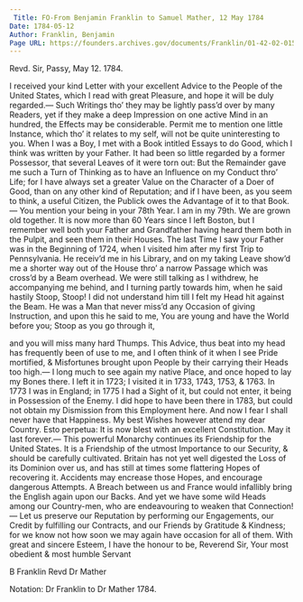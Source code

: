 ```yaml
---
 Title: FO-From Benjamin Franklin to Samuel Mather, 12 May 1784
Date: 1784-05-12
Author: Franklin, Benjamin
Page URL: https://founders.archives.gov/documents/Franklin/01-42-02-0150
---
```



Revd. Sir,
Passy, May 12. 1784.

I received your kind Letter with your excellent Advice to the People of the United States, which I read with great Pleasure, and hope it will be duly regarded.— Such Writings tho’ they may be lightly pass’d over by many Readers, yet if they make a deep Impression on one active Mind in an hundred, the Effects may be considerable. Permit me to mention one little Instance, which tho’ it relates to my self, will not be quite uninteresting to you. When I was a Boy, I met with a Book intitled Essays to do Good, which I think was written by your Father. It had been so little regarded by a former Possessor, that several Leaves of it were torn out: But the Remainder gave me such a Turn of Thinking as to have an Influence on my Conduct thro’ Life; for I have always set a greater Value on the Character of a Doer of Good, than on any other kind of Reputation; and if I have been, as you seem to think, a useful Citizen, the Publick owes the Advantage of it to that Book.— You mention your being in your 78th Year. I am in my 79th. We are grown old together. It is now more than 60 Years since I left Boston, but I remember well both your Father and Grandfather having heard them both in the Pulpit, and seen them in their Houses. The last Time I saw your Father was in the Beginning of 1724, when I visited him after my first Trip to Pennsylvania. He receiv’d me in his Library, and on my taking Leave show’d me a shorter way out of the House thro’ a narrow Passage which was cross’d by a Beam overhead. We were still talking as I withdrew, he accompanying me behind, and I turning partly towards him, when he said hastily Stoop, Stoop! I did not understand him till I felt my Head hit against the Beam. He was a Man that never miss’d any Occasion of giving Instruction, and upon this he said to me, You are young and have the World before you; Stoop as you go through it,

and you will miss many hard Thumps. This Advice, thus beat into my head has frequently been of use to me, and I often think of it when I see Pride mortified, & Misfortunes brought upon People by their carrying their Heads too high.—
I long much to see again my native Place, and once hoped to lay my Bones there. I left it in 1723; I visited it in 1733, 1743, 1753, & 1763. In 1773 I was in England; in 1775 I had a Sight of it, but could not enter, it being in Possession of the Enemy. I did hope to have been there in 1783, but could not obtain my Dismission from this Employment here. And now I fear I shall never have that Happiness. My best Wishes however attend my dear Country. Esto perpetua: It is now blest with an excellent Constitution. May it last forever.—
This powerful Monarchy continues its Friendship for the United States. It is a Friendship of the utmost Importance to our Security, & should be carefully cultivated. Britain has not yet well digested the Loss of its Dominion over us, and has still at times some flattering Hopes of recovering it. Accidents may encrease those Hopes, and encourage dangerous Attempts. A Breach between us and France would infallibly bring the English again upon our Backs. And yet we have some wild Heads among our Country-men, who are endeavouring to weaken that Connection!— Let us preserve our Reputation by performing our Engagements, our Credit by fulfilling our Contracts, and our Friends by Gratitude & Kindness; for we know not how soon we may again have occasion for all of them.
With great and sincere Esteem, I have the honour to be, Reverend Sir, Your most obedient & most humble Servant

B Franklin
Revd Dr Mather

 
Notation: Dr Franklin to Dr Mather 1784.

